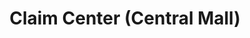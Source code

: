 ---
title: "Claim Center (Central Mall)"
url: /karachi/claim-center-central-mall/
shop: car repair
---